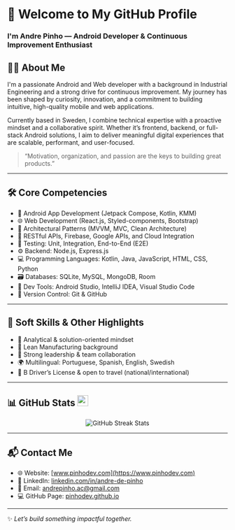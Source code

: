 <!-- Title -->
# 👋 Welcome to My GitHub Profile
### I'm Andre Pinho — Android Developer & Continuous Improvement Enthusiast

<!-- About Me -->
## 👨‍💻 About Me

I'm a passionate Android and Web developer with a background in Industrial Engineering and a strong drive for continuous improvement. My journey has been shaped by curiosity, innovation, and a commitment to building intuitive, high-quality mobile and web applications.

Currently based in Sweden, I combine technical expertise with a proactive mindset and a collaborative spirit. Whether it’s frontend, backend, or full-stack Android solutions, I aim to deliver meaningful digital experiences that are scalable, performant, and user-focused.

> “Motivation, organization, and passion are the keys to building great products.”

---

## 🛠️ Core Competencies

- 📱 Android App Development (Jetpack Compose, Kotlin, KMM)
- 🌐 Web Development (React.js, Styled-components, Bootstrap)
- 🧱 Architectural Patterns (MVVM, MVC, Clean Architecture)
- 🔌 RESTful APIs, Firebase, Google APIs, and Cloud Integration
- 🧪 Testing: Unit, Integration, End-to-End (E2E)
- ⚙️ Backend: Node.js, Express.js
- 💻 Programming Languages: Kotlin, Java, JavaScript, HTML, CSS, Python
- 🗃️ Databases: SQLite, MySQL, MongoDB, Room
- 🔧 Dev Tools: Android Studio, IntelliJ IDEA, Visual Studio Code
- 🔁 Version Control: Git & GitHub

---

## 🌟 Soft Skills & Other Highlights

- 🧠 Analytical & solution-oriented mindset  
- 🔄 Lean Manufacturing background  
- 🤝 Strong leadership & team collaboration  
- 🌍 Multilingual: Portuguese, Spanish, English, Swedish  
- 🚗 B Driver’s License & open to travel (national/international)

---

<!-- GitHub Stats -->
## 📊 GitHub Stats <img src="https://i.pinimg.com/originals/65/c4/f4/65c4f452571be1261e9c623f7da488ac.gif" width="25" />

<p align="center">
  <img src="https://github-readme-streak-stats.herokuapp.com/?user=PinhoDev" alt="GitHub Streak Stats" />
</p>

---

## 📬 Contact Me

- 🌐 Website: [www.pinhodev.com](https://www.pinhodev.com)  
- 💼 LinkedIn: [linkedin.com/in/andre-de-pinho](https://www.linkedin.com/in/andre-de-pinho)  
- 📧 Email: andrepinho.ac@gmail.com  
- 💻 GitHub Page: [pinhodev.github.io](https://pinhodev.github.io/PinhoDev/)

---

✨ *Let’s build something impactful together.*  
